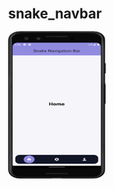 # snake_navbar

<img src="https://github.com/HH-Tushar/flutter_widgets/blob/main/snake_navbar/images/Screenshot_1.png" width="200" height="300">
